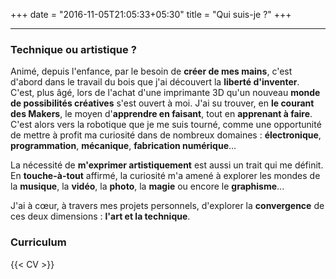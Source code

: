 +++
date = "2016-11-05T21:05:33+05:30"
title = "Qui suis-je ?"
+++

---

### Technique ou artistique ?

Animé, depuis l'enfance, par le besoin de **créer de mes mains**, c'est d'abord dans le travail du bois que j'ai découvert la **liberté d'inventer**. C'est, plus âgé, lors de l'achat d'une imprimante 3D qu'un nouveau **monde de possibilités créatives** s'est ouvert à moi. J'ai su trouver, en **le courant des Makers**, le moyen d'**apprendre en faisant**, tout en **apprenant à faire**. C'est alors vers la robotique que je me suis tourné, comme une opportunité de mettre à profit ma curiosité dans de nombreux domaines : **électronique**, **programmation**, **mécanique**, **fabrication numérique**...

La nécessité de **m'exprimer artistiquement** est aussi un trait qui me définit. En **touche-à-tout** affirmé, la curiosité m'a amené à explorer les mondes de la **musique**, la **vidéo**, la **photo**, la **magie** ou encore le **graphisme**...

J'ai à cœur, à travers mes projets personnels, d'explorer la **convergence** de ces deux dimensions : **l'art et la technique**.

### Curriculum

{{< CV >}}
